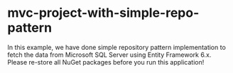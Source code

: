 # mvc-project-with-simple-repo-pattern
In this example, we have done simple repository pattern implementation to fetch the data from Microsoft SQL Server using Entity Framework 6.x.
Please re-store all NuGet packages before you run this application!
